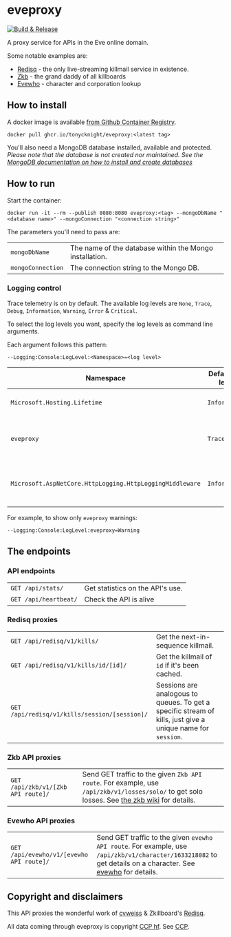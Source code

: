 # eveproxy

[![Build & Release](https://github.com/tonycknight/eveproxy/actions/workflows/build.yml/badge.svg)](https://github.com/tonycknight/eveproxy/actions/workflows/build.yml)

A proxy service for APIs in the Eve online domain.

Some notable examples are:
- [Redisq](https://github.com/zKillboard/RedisQ) - the only live-streaming killmail service in existence.
- [Zkb](https://github.com/zKillboard/zKillboard) - the grand daddy of all killboards
- [Evewho](https://github.com/zKillboard/evewho) - character and corporation lookup

## How to install

A docker image is available [from Github Container Registry](https://github.com/users/tonycknight/packages/container/package/eveproxy).

```
docker pull ghcr.io/tonycknight/eveproxy:<latest tag>
```

You'll also need a MongoDB database installed, available and protected. _Please note that the database is not created nor maintained. See the [MongoDB documentation on how to install and create databases](https://www.mongodb.com/docs/manual/tutorial/getting-started/)_

## How to run

Start the container:

```
docker run -it --rm --publish 8080:8080 eveproxy:<tag> --mongoDbName "<database name>" --mongoConnection "<connection string>" 
```

The parameters you'll need to pass are:

| | |
| - | - |
| `mongoDbName` | The name of the database within the Mongo installation. |
| `mongoConnection` | The connection string to the Mongo DB. | 

### Logging control

Trace telemetry is on by default. The available log levels are `None`, `Trace`, `Debug`, `Information`, `Warning`, `Error` & `Critical`.

To select the log levels you want, specify the log levels as command line arguments. 

Each argument follows this pattern:

`--Logging:Console:LogLevel:<Namespace>=<log level>`

| Namespace | Default log level | | 
| - | - | - | 
| `Microsoft.Hosting.Lifetime` | `Information` | App start up and shutdown |
| `eveproxy` | `Trace` | All telemetry from the `eveproxy` namespace | 
| `Microsoft.AspNetCore.HttpLogging.HttpLoggingMiddleware` | `Information` | HTTP request and response telemetry | 

For example, to show only `eveproxy` warnings:

`--Logging:Console:LogLevel:eveproxy=Warning`


## The endpoints

### API endpoints

| | | 
| - | - |
| `GET /api/stats/` | Get statistics on the API's use. |
| `GET /api/heartbeat/` | Check the API is alive |

### Redisq proxies

| | | 
| - | - |
| `GET /api/redisq/v1/kills/` | Get the next-in-sequence killmail. |
| `GET /api/redisq/v1/kills/id/[id]/` | Get the killmail of `id` if it's been cached. |
| `GET /api/redisq/v1/kills/session/[session]/` | Sessions are analogous to queues. To get a specific stream of kills, just give a unique name for `session`. |

### Zkb API proxies

| | | 
| - | - |
| `GET /api/zkb/v1/[Zkb API route]/` | Send GET traffic to the given `Zkb API route`. For example, use `/api/zkb/v1/losses/solo/` to get solo losses. See [the zkb wiki](https://github.com/zKillboard/zKillboard/wiki) for details. |

### Evewho API proxies

| | | 
| - | - |
| `GET /api/evewho/v1/[evewho API route]/` | Send GET traffic to the given `evewho API route`. For example, use `/api/zkb/v1/character/1633218082` to get details on a character. See [evewho](https://github.com/zKillboard/evewho) for details. |

## Copyright and disclaimers

This API proxies the wonderful work of [cvweiss](https://github.com/cvweiss) & Zkillboard's [Redisq](https://github.com/zKillboard/RedisQ).

All data coming through eveproxy is copyright [CCP hf](https://www.ccpgames.com/). See [CCP](CCP.md).

